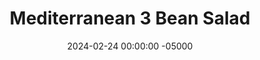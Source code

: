 ---
layout: post
title:  "Mediterranean 3 Bean Salad"
date:   2024-02-24 00:00:00 -05000
categories: 
- Recipes
- Meatless
permalink: /recipes/bean-salad
image: /assets/Food/Meatless/Bean Salad/bean-salad-cover.jpg
ing: beansalad-ing
facts: beansalad-facts
Prep: 15
Rest: 
Cook: 
Source1: https://healthyfitnessmeals.com/easy-three-beans-salad-recipe/#recipe
Source2: 
whisk: https://s.samsungfood.com/9gDmG
tags: 
- bean dip
- bean salad
- three bean
- black bean
- pinto bean
- light red kidney bean
- dark red kidney bean
- kidney bean
- garbanzo bean
- bean
- chickpea
- pepper
- tomato
- feta
- cheese
- dressing
- garlic
- lemon
- balsamic
- vinegar
- balsamic vinegar
- vic
Description: A bean salad is a great side to a meal, or a dip for chips and vegetables. It's simple, healthy, and requires no cooking. Just chopping and draining
Instructions: 
- Finely dice your onion, and add to a bowl with cold water. Let the onion soak for 5-10 minutes as you prepare everything else. This removes some of the harsh flavors of the raw onion<br><br>

- Drain and rinse your cans of beans, and add to a large bowl. Here I'm using a 15.5 oz can each of chickpeas, black beans, and light red kidney beans, but any other bean will work as well<br><br>

- Finely dice the pepper and tomatoes, and add to the bowl with the beans. Drain your onion, and add that as well. Crumble the feta on top<br><br>

- In a large glass, mix together the dressing ingredients - olive oil, lemon, balsamic vinegar apple cider vinegar, mustard, minced garlic, basil, thyme, pepper, and salt<br><br>
- <center><img src="/assets/Food/Meatless/Bean Salad/bean-salad-4.jpg" alt="" class="instruction-image"></center><br>

- Pour the dressing over the salad, mix, and serve
---